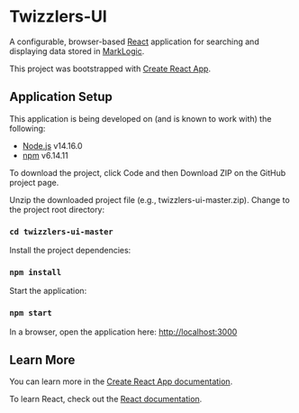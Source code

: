 # Twizzlers-UI

A configurable, browser-based [React](https://reactjs.org/) application for searching and displaying data stored in [MarkLogic](http://www.marklogic.com).

This project was bootstrapped with [Create React App](https://github.com/facebook/create-react-app).

## Application Setup

This application is being developed on (and is known to work with) the following:

- [Node.js](https://nodejs.org/) v14.16.0
- [npm](https://www.npmjs.com/) v6.14.11

To download the project, click Code and then Download ZIP on the GitHub project page.

Unzip the downloaded project file (e.g., twizzlers-ui-master.zip). Change to the project root directory:

 ### `cd twizzlers-ui-master`

Install the project dependencies:

### `npm install`

Start the application:

### `npm start`

In a browser, open the application here: [http://localhost:3000](http://localhost:3000)

## Learn More

You can learn more in the [Create React App documentation](https://facebook.github.io/create-react-app/docs/getting-started).

To learn React, check out the [React documentation](https://reactjs.org/).

